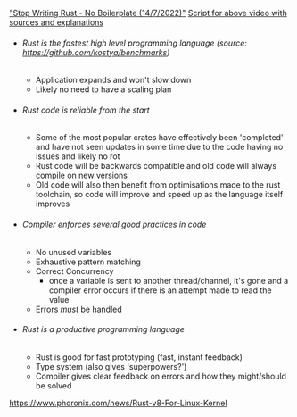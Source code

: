 ["Stop Writing Rust  - No Boilerplate (14/7/2022)"](https://www.youtube.com/watch?v=Z3xPIYHKSoI)
[Script for above video with sources and explanations](https://github.com/0atman/noboilerplate/blob/main/scripts/Stop%20Writing%20Rust.md)
+ ###### Rust is the fastest high level programming language (source: https://github.com/kostya/benchmarks)
	+ Application expands and won't slow down
	+ Likely no need to have a scaling plan
+ ###### Rust code is reliable from the start
	+ Some of the most popular crates have effectively been 'completed' and have not seen updates in some time due to the code having no issues and likely no rot
	+ Rust code will be backwards compatible and old code will always compile on new versions
	+ Old code will also then benefit from optimisations made to the rust toolchain, so code will improve and speed up as the language itself improves
+ ###### Compiler enforces several good practices in code
	+ No unused variables
	+ Exhaustive pattern matching
	+ Correct Concurrency
		+ once a variable is sent to another thread/channel, it's gone and a compiler error occurs if there is an attempt made to read the value
	+ Errors *must* be handled
+ ###### Rust is a productive programming language
	+ Rust is good for fast prototyping (fast, instant feedback)
	+ Type system (also gives 'superpowers?')
	+ Compiler gives clear feedback on errors and how they might/should be solved

https://www.phoronix.com/news/Rust-v8-For-Linux-Kernel
